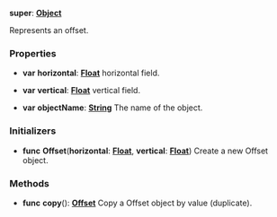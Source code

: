 **super**: **[Object](Object.md)**

Represents an offset.

### Properties

* **var** **horizontal**: **[Float](../gravity/types.md)**
horizontal field.

* **var** **vertical**: **[Float](../gravity/types.md)**
vertical field.

* **var** **objectName**: **[String](../gravity/types.md)**
The name of the object.



### Initializers

* **func** **Offset**(**horizontal**: **[Float](../gravity/types.md)**, **vertical**: **[Float](../gravity/types.md)**)
Create a new Offset object.



### Methods

* **func** **copy**(): <strong>[Offset](Offset.md)</strong> 
Copy a Offset object by value (duplicate).





